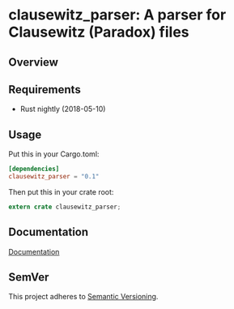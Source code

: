 clausewitz_parser: A parser for Clausewitz (Paradox) files
==========================================================

## Overview

## Requirements

- Rust nightly (2018-05-10)

## Usage

Put this in your Cargo.toml:

```toml
[dependencies]
clausewitz_parser = "0.1"
```

Then put this in your crate root:

```rust
extern crate clausewitz_parser;
```

## Documentation

[Documentation](https://fuchsi.github.io/clausewitz_parser/docs/clausewitz_parser/)

## SemVer

This project adheres to [Semantic Versioning](http://semver.org/spec/v2.0.0.html).

